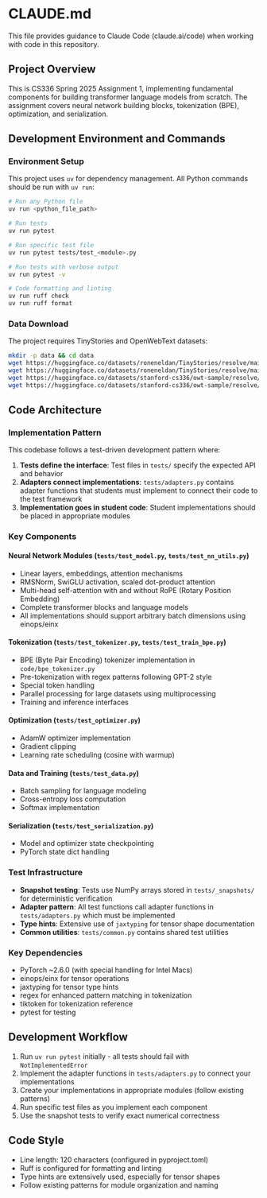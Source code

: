 # CLAUDE.md

This file provides guidance to Claude Code (claude.ai/code) when working with code in this repository.

## Project Overview
This is CS336 Spring 2025 Assignment 1, implementing fundamental components for building transformer language models from scratch. The assignment covers neural network building blocks, tokenization (BPE), optimization, and serialization.

## Development Environment and Commands

### Environment Setup
This project uses `uv` for dependency management. All Python commands should be run with `uv run`:

```bash
# Run any Python file
uv run <python_file_path>

# Run tests
uv run pytest

# Run specific test file
uv run pytest tests/test_<module>.py

# Run tests with verbose output
uv run pytest -v

# Code formatting and linting
uv run ruff check
uv run ruff format
```

### Data Download
The project requires TinyStories and OpenWebText datasets:
```bash
mkdir -p data && cd data
wget https://huggingface.co/datasets/roneneldan/TinyStories/resolve/main/TinyStoriesV2-GPT4-train.txt
wget https://huggingface.co/datasets/roneneldan/TinyStories/resolve/main/TinyStoriesV2-GPT4-valid.txt
wget https://huggingface.co/datasets/stanford-cs336/owt-sample/resolve/main/owt_train.txt.gz && gunzip owt_train.txt.gz
wget https://huggingface.co/datasets/stanford-cs336/owt-sample/resolve/main/owt_valid.txt.gz && gunzip owt_valid.txt.gz
```

## Code Architecture

### Implementation Pattern
This codebase follows a test-driven development pattern where:
1. **Tests define the interface**: Test files in `tests/` specify the expected API and behavior
2. **Adapters connect implementations**: `tests/adapters.py` contains adapter functions that students must implement to connect their code to the test framework
3. **Implementation goes in student code**: Student implementations should be placed in appropriate modules

### Key Components

#### Neural Network Modules (`tests/test_model.py`, `tests/test_nn_utils.py`)
- Linear layers, embeddings, attention mechanisms
- RMSNorm, SwiGLU activation, scaled dot-product attention
- Multi-head self-attention with and without RoPE (Rotary Position Embedding)
- Complete transformer blocks and language models
- All implementations should support arbitrary batch dimensions using einops/einx

#### Tokenization (`tests/test_tokenizer.py`, `tests/test_train_bpe.py`)
- BPE (Byte Pair Encoding) tokenizer implementation in `code/bpe_tokenizer.py`
- Pre-tokenization with regex patterns following GPT-2 style
- Special token handling
- Parallel processing for large datasets using multiprocessing
- Training and inference interfaces

#### Optimization (`tests/test_optimizer.py`)
- AdamW optimizer implementation
- Gradient clipping
- Learning rate scheduling (cosine with warmup)

#### Data and Training (`tests/test_data.py`)
- Batch sampling for language modeling
- Cross-entropy loss computation
- Softmax implementation

#### Serialization (`tests/test_serialization.py`)
- Model and optimizer state checkpointing
- PyTorch state dict handling

### Test Infrastructure
- **Snapshot testing**: Tests use NumPy arrays stored in `tests/_snapshots/` for deterministic verification
- **Adapter pattern**: All test functions call adapter functions in `tests/adapters.py` which must be implemented
- **Type hints**: Extensive use of `jaxtyping` for tensor shape documentation
- **Common utilities**: `tests/common.py` contains shared test utilities

### Key Dependencies
- PyTorch ~2.6.0 (with special handling for Intel Macs)
- einops/einx for tensor operations
- jaxtyping for tensor type hints
- regex for enhanced pattern matching in tokenization
- tiktoken for tokenization reference
- pytest for testing

## Development Workflow
1. Run `uv run pytest` initially - all tests should fail with `NotImplementedError`
2. Implement the adapter functions in `tests/adapters.py` to connect your implementations
3. Create your implementations in appropriate modules (follow existing patterns)
4. Run specific test files as you implement each component
5. Use the snapshot tests to verify exact numerical correctness

## Code Style
- Line length: 120 characters (configured in pyproject.toml)
- Ruff is configured for formatting and linting
- Type hints are extensively used, especially for tensor shapes
- Follow existing patterns for module organization and naming